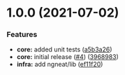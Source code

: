 # 1.0.0 (2021-07-02)


### Features

* **core:** added unit tests ([a5b3a26](https://github.com/ngspot/route-path-builder/commit/a5b3a26cda42cd46c8fc3b54df4a0c6a473a2fbe))
* **core:** initial release ([#4](https://github.com/ngspot/route-path-builder/issues/4)) ([3968983](https://github.com/ngspot/route-path-builder/commit/39689834f6296b115c5a61c0e476616c6bbea9ae))
* **infra:** add ngneat/lib ([ef11f20](https://github.com/ngspot/route-path-builder/commit/ef11f20239a0415d355e35e6e94a1b5a509b0600))
